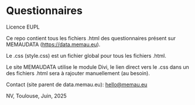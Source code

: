 # Questionnaires
Licence EUPL

Ce repo contient tous les fichiers .html des questionnaires présent sur MEMAUDATA (https://data.memau.eu).


Le .css (style.css) est un fichier global pour tous les fichiers .html. 


Le site MEMAUDATA utilise le module Divi, le lien direct vers le .css dans un des fichiers .html sera à rajouter manuellement (au besoin).


Contact (site parent de data.memau.eu): hello@memau.eu 

NV, Toulouse, Juin, 2025